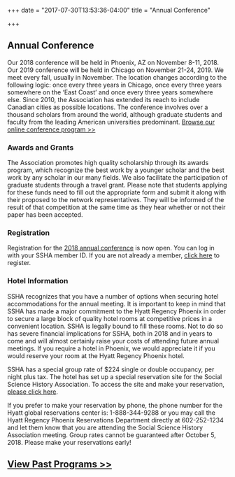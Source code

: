 +++
date = "2017-07-30T13:53:36-04:00"
title = "Annual Conference"

+++

## Annual Conference

Our 2018 conference will be held in Phoenix, AZ on November 8-11, 2018. Our 2019 conference will be held in Chicago on November 21-24, 2019. We meet every fall, usually in November. The location changes according to the following logic: once every three years in Chicago, once every three years somewhere on the ‘East Coast’ and once every three years somewhere else. Since 2010, the Association has extended its reach to include Canadian cities as possible locations. The conference involves over a thousand scholars from around the world, although graduate students and faculty from the leading American universities predominant. [Browse our online conference program >>](http://prd.sshaconference.org/people/login)

### Awards and Grants

The Association promotes high quality scholarship through its awards program, which recognize the best work by a younger scholar and the best work by any scholar in our many fields. We also facilitate the participation of graduate students through a travel grant. Please note that students applying for these funds need to fill out the appropriate form and submit it along with their proposed to the network representatives. They will be informed of the result of that competition at the same time as they hear whether or not their paper has been accepted.

### Registration

Registration for the <a href="https://indianauniv.ungerboeck.com/prod/emc00/register.aspx?OrgCode=10&EvtID=8654&AppCode=REG&CC=118052596317" target="_blank">2018 annual conference</a> is now open. You can log in with your SSHA member ID. If you are not already a member, <a href="https://indianauniv-web.ungerboeck.com/mbd/mbd_p23_add_member.aspx?oc=10&cc=SSHA-MEMBER">click here</a> to register.

### Hotel Information

SSHA recognizes that you have a number of options when securing hotel accommodations for the annual meeting. It is important to keep in mind that SSHA has made a major commitment to the Hyatt Regency Phoenix in order to secure a large block of quality hotel rooms at competitive prices in a convenient location. SSHA is legally bound to fill these rooms. Not to do so has severe financial implications for SSHA, both in 2018 and in years to come and will almost certainly raise your costs of attending future annual meetings. If you require a hotel in Phoenix, we would appreciate it if you would reserve your room at the Hyatt Regency Phoenix hotel.

SSHA has a special group rate of $224 single or double occupancy, per night plus tax. The hotel has set up a special reservation site for the Social Science History Association. To access the site and make your reservation, <a href="https://book.passkey.com/go/socialsciencehistory2018" target="_blank">please click here</a>.

If you prefer to make your reservation by phone, the phone number for the Hyatt global reservations center is: 1-888-344-9288 or you may call the Hyatt Regency Phoenix Reservations Department directly at 602-252-1234 and let them know that you are attending the Social Science History Association meeting. Group rates cannot be guaranteed after October 5, 2018. Please make your reservations early!

## [View Past Programs >>](/programs/)
